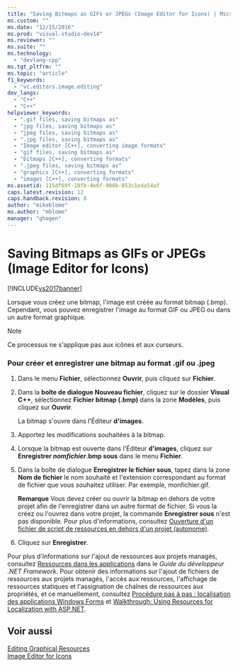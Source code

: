 ```yaml
---
title: "Saving Bitmaps as GIFs or JPEGs (Image Editor for Icons) | Microsoft Docs"
ms.custom: ""
ms.date: "12/15/2016"
ms.prod: "visual-studio-dev14"
ms.reviewer: ""
ms.suite: ""
ms.technology: 
  - "devlang-cpp"
ms.tgt_pltfrm: ""
ms.topic: "article"
f1_keywords: 
  - "vc.editors.image.editing"
dev_langs: 
  - "C++"
  - "C++"
helpviewer_keywords: 
  - ".gif files, saving bitmaps as"
  - "jpg files, saving bitmaps as"
  - "jpeg files, saving bitmaps as"
  - ".jpg files, saving bitmaps as"
  - "Image editor [C++], converting image formats"
  - "gif files, saving bitmaps as"
  - "bitmaps [C++], converting formats"
  - ".jpeg files, saving bitmaps as"
  - "graphics [C++], converting formats"
  - "images [C++], converting formats"
ms.assetid: 115df69f-10fb-4e6f-906b-853c1e4a54af
caps.latest.revision: 12
caps.handback.revision: 8
author: "mikeblome"
ms.author: "mblome"
manager: "ghogen"
---
```

# Saving Bitmaps as GIFs or JPEGs (Image Editor for Icons)
[!INCLUDE[vs2017banner](../assembler/inline/includes/vs2017banner.md)]

Lorsque vous créez une bitmap, l'image est créée au format bitmap \(.bmp\).  Cependant, vous pouvez enregistrer l'image au format GIF ou JPEG ou dans un autre format graphique.  
  
> [!NOTE]
>  Ce processus ne s'applique pas aux icônes et aux curseurs.  
  
### Pour créer et enregistrer une bitmap au format .gif ou .jpeg  
  
1.  Dans le menu **Fichier**, sélectionnez **Ouvrir**, puis cliquez sur **Fichier**.  
  
2.  Dans la **boîte de dialogue Nouveau fichier**, cliquez sur le dossier **Visual C\+\+**, sélectionnez **Fichier bitmap \(.bmp\)** dans la zone **Modèles**, puis cliquez sur **Ouvrir**.  
  
     La bitmap s'ouvre dans l'Éditeur **d'images**.  
  
3.  Apportez les modifications souhaitées à la bitmap.  
  
4.  Lorsque la bitmap est ouverte dans l'Éditeur **d'images**, cliquez sur **Enregistrer *nomfichier*.bmp sous** dans le menu **Fichier**.  
  
5.  Dans la boîte de dialogue **Enregistrer le fichier sous**, tapez dans la zone **Nom de fichier** le nom souhaité et l'extension correspondant au format de fichier que vous souhaitez utiliser.  Par exemple, monfichier.gif.  
  
     **Remarque**  Vous devez créer ou ouvrir la bitmap en dehors de votre projet afin de l'enregistrer dans un autre format de fichier.  Si vous la créez ou l'ouvrez dans votre projet, la commande **Enregistrer sous** n'est pas disponible.  Pour plus d'informations, consultez [Ouverture d'un fichier de script de ressources en dehors d'un projet \(autonome\)](../windows/how-to-open-a-resource-script-file-outside-of-a-project-standalone.md).  
  
6.  Cliquez sur **Enregistrer**.  
  
 Pour plus d'informations sur l'ajout de ressources aux projets managés, consultez [Ressources dans les applications](../Topic/Resources%20in%20Desktop%20Apps.md) dans le *Guide du développeur .NET Framework.* Pour obtenir des informations sur l'ajout de fichiers de ressources aux projets managés, l'accès aux ressources, l'affichage de ressources statiques et l'assignation de chaînes de ressources aux propriétés, et ce manuellement, consultez [Procédure pas à pas : localisation des applications Windows Forms](http://msdn.microsoft.com/fr-fr/9a96220d-a19b-4de0-9f48-01e5d82679e5) et [Walkthrough: Using Resources for Localization with ASP.NET](../Topic/Walkthrough:%20Using%20Resources%20for%20Localization%20with%20ASP.NET.md).  
  
## Voir aussi  
 [Editing Graphical Resources](../mfc/editing-graphical-resources-image-editor-for-icons.md)   
 [Image Editor for Icons](../mfc/image-editor-for-icons.md)
